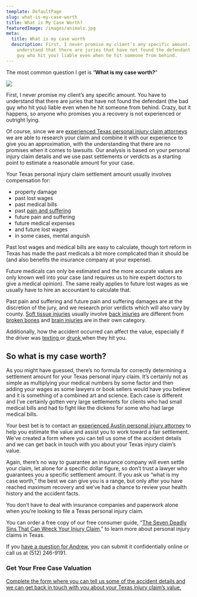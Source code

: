 ```yaml
---
template: DefaultPage
slug: what-is-my-case-worth
title: What is My Case Worth?
featuredImage: /images/animals.jpg
meta:
  title: What is my case worth
  description: First, I never promise my client’s any specific amount. You have to
    understand that there are juries that have not found the defendant (the bad
    guy who hit you) liable even when he hit someone from behind.
---
```

<!--StartFragment-->

The most common question I get is “**What is my case worth?**”

<!--EndFragment-->

![](/images/dollar.jpg)

<!--StartFragment-->

First, I never promise my client’s any specific amount. You have to understand that there are juries that have not found the defendant (the bad guy who hit you) liable even when he hit someone from behind. Crazy, but it happens, so anyone who promises you a recovery is not experienced or outright lying.

Of course, since we are [experienced Texas personal injury claim attorneys](/meet-us/staff/) we are able to research your claim and combine it with our experience to give you an approximation, with the understanding that there are no promises when it comes to lawsuits. Our analysis is based on your personal injury claim details and we use past settlements or verdicts as a starting point to estimate a reasonable amount for your case.

Your Texas personal injury claim settlement amount usually involves compensation for:

* property damage
* past lost wages
* past medical bills
* past [pain and suffering](/faq/pain-and-suffering/)
* future pain and suffering
* future medical expenses
* and future lost wages
* in some cases, mental anguish

Past lost wages and medical bills are easy to calculate, though tort reform in Texas has made the past medicals a bit more complicated than it should be (and also benefits the insurance company at your expense).

Future medicals can only be estimated and the more accurate values are only known well into your case (and requires us to hire expert doctors to give a medical opinion). The same really applies to future lost wages as we usually have to hire an accountant to calculate that.

Past pain and suffering and future pain and suffering damages are at the discretion of the jury, and we research prior verdicts which will also vary by county. [Soft tissue injuries](/practice-areas/soft-tissue-damage-attorneys/) usually involve [back injuries](/practice-areas/austin-back-injury-lawyers/) are different from [broken bones](/practice-areas/broken-bone-injury-attorneys/) and [brain injuries](/practice-areas/brain-injury-lawyers/) are in their own category.

Additionally, how the accident occurred can affect the value, especially if the driver was [texting ](/practice-areas/texting-driving-accidents/)or [drunk ](/practice-areas/drunk-driving-accident-lawyer/)when they hit you.

## So what is my case worth?

As you might have guessed, there’s no formula for correctly determining a settlement amount for your Texas personal injury claim. It’s certainly not as simple as multiplying your medical numbers by some factor and then adding your wages as some lawyers or book sellers would have you believe and it is something of a combined art and science. Each case is different and I’ve certainly gotten very large settlements for clients who had small medical bills and had to fight like the dickens for some who had large medical bills.

Your best bet is to contact an [experienced Austin personal injury attorney](/meet-us/andrew-traub/) to help you estimate the value and assist you to work toward a fair settlement. We’ve created a form where you can tell us some of the accident details and we can get back in touch with you about your Texas injury claim’s value.

Again, there’s no way to guarantee an insurance company will even settle your claim, let alone for a specific dollar figure, so don’t trust a lawyer who guarantees you a specific settlement amount. If you ask us “what is my case worth,” the best we can give you is a range, but only after you have reached maximum recovery and we’ve had a chance to review your health history and the accident facts.

You don’t have to deal with insurance companies and paperwork alone when you’re looking to file a Texas personal injury claim.

You can order a free copy of our free consumer guide, “[The Seven Deadly Sins That Can Wreck Your Injury Claim](/resources/free-texas-accident-report/),” to learn more about personal injury claims in Texas.

If you [have a question for Andrew](/contact-us/), you can submit it confidentially online or call us at (512) 246-9191.

### Get Your Free Case Valuation

[Complete the form where you can tell us some of the accident details and we can get back in touch with you about your Texas injury claim’s value.](/meet-us/what-is-my-case-worth/)

<!--EndFragment-->